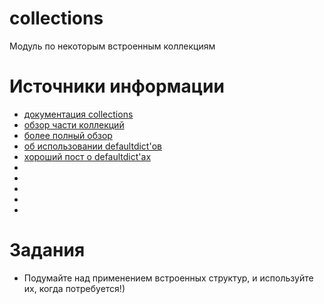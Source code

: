 # collections
Модуль по некоторым встроенным коллекциям


# Источники информации
* [документация collections](https://docs.python.org/3.8/library/collections.html)
* [обзор части коллекций](https://pythonworld.ru/moduli/modul-collections.html)
* [более полный обзор](https://stackabuse.com/introduction-to-pythons-collections-module/)
* [об использовании defaultdict'ов](https://www.accelebrate.com/blog/using-defaultdict-python)
* [хороший пост о defaultdict'ах](https://realpython.com/python-defaultdict/)
* []()
* []()
* []()
* []()
* []()


# Задания
* Подумайте над применением встроенных структур, и используйте их,
когда потребуется!)
